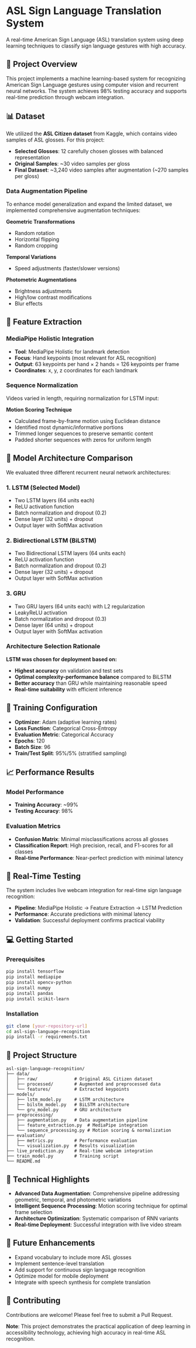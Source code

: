 # ASL Sign Language Translation System

A real-time American Sign Language (ASL) translation system using deep learning techniques to classify sign language gestures with high accuracy.

## 🎯 Project Overview

This project implements a machine learning-based system for recognizing American Sign Language gestures using computer vision and recurrent neural networks. The system achieves 98% testing accuracy and supports real-time prediction through webcam integration.

## 📊 Dataset

We utilized the **ASL Citizen dataset** from Kaggle, which contains video samples of ASL glosses. For this project:

- **Selected Glosses**: 12 carefully chosen glosses with balanced representation
- **Original Samples**: ~30 video samples per gloss
- **Final Dataset**: ~3,240 video samples after augmentation (~270 samples per gloss)

### Data Augmentation Pipeline

To enhance model generalization and expand the limited dataset, we implemented comprehensive augmentation techniques:

**Geometric Transformations**
- Random rotation
- Horizontal flipping  
- Random cropping

**Temporal Variations**
- Speed adjustments (faster/slower versions)

**Photometric Augmentations**
- Brightness adjustments
- High/low contrast modifications
- Blur effects

## 🔧 Feature Extraction

### MediaPipe Holistic Integration
- **Tool**: MediaPipe Holistic for landmark detection
- **Focus**: Hand keypoints (most relevant for ASL recognition)
- **Output**: 63 keypoints per hand × 2 hands = 126 keypoints per frame
- **Coordinates**: x, y, z coordinates for each landmark

### Sequence Normalization
Videos varied in length, requiring normalization for LSTM input:

**Motion Scoring Technique**
- Calculated frame-by-frame motion using Euclidean distance
- Identified most dynamic/informative portions
- Trimmed longer sequences to preserve semantic content
- Padded shorter sequences with zeros for uniform length

## 🧠 Model Architecture Comparison

We evaluated three different recurrent neural network architectures:

### 1. LSTM (Selected Model)
- Two LSTM layers (64 units each)
- ReLU activation function
- Batch normalization and dropout (0.2)
- Dense layer (32 units) + dropout
- Output layer with SoftMax activation

### 2. Bidirectional LSTM (BiLSTM)
- Two Bidirectional LSTM layers (64 units each)
- ReLU activation function
- Batch normalization and dropout (0.2)
- Dense layer (32 units) + dropout
- Output layer with SoftMax activation

### 3. GRU
- Two GRU layers (64 units each) with L2 regularization
- LeakyReLU activation
- Batch normalization and dropout (0.3)
- Dense layer (64 units) + dropout
- Output layer with SoftMax activation

### Architecture Selection Rationale

**LSTM was chosen for deployment based on:**
- **Highest accuracy** on validation and test sets
- **Optimal complexity-performance balance** compared to BiLSTM
- **Better accuracy** than GRU while maintaining reasonable speed
- **Real-time suitability** with efficient inference

## 🚀 Training Configuration

- **Optimizer**: Adam (adaptive learning rates)
- **Loss Function**: Categorical Cross-Entropy
- **Evaluation Metric**: Categorical Accuracy
- **Epochs**: 120
- **Batch Size**: 96
- **Train/Test Split**: 95%/5% (stratified sampling)

## 📈 Performance Results

### Model Performance
- **Training Accuracy**: ~99%
- **Testing Accuracy**: 98%

### Evaluation Metrics
- **Confusion Matrix**: Minimal misclassifications across all glosses
- **Classification Report**: High precision, recall, and F1-scores for all classes
- **Real-time Performance**: Near-perfect prediction with minimal latency

## 🎥 Real-Time Testing

The system includes live webcam integration for real-time sign language recognition:

- **Pipeline**: MediaPipe Holistic → Feature Extraction → LSTM Prediction
- **Performance**: Accurate predictions with minimal latency
- **Validation**: Successful deployment confirms practical viability

## 💻 Getting Started

### Prerequisites
```bash
pip install tensorflow
pip install mediapipe
pip install opencv-python
pip install numpy
pip install pandas
pip install scikit-learn
```

### Installation
```bash
git clone [your-repository-url]
cd asl-sign-language-recognition
pip install -r requirements.txt
```

## 📁 Project Structure
```
asl-sign-language-recognition/
├── data/
│   ├── raw/              # Original ASL Citizen dataset
│   ├── processed/        # Augmented and preprocessed data
│   └── features/         # Extracted keypoints
├── models/
│   ├── lstm_model.py     # LSTM architecture
│   ├── bilstm_model.py   # BiLSTM architecture
│   └── gru_model.py      # GRU architecture
├── preprocessing/
│   ├── augmentation.py   # Data augmentation pipeline
│   ├── feature_extraction.py  # MediaPipe integration
│   └── sequence_processing.py # Motion scoring & normalization
├── evaluation/
│   ├── metrics.py        # Performance evaluation
│   └── visualization.py  # Results visualization
├── live_prediction.py    # Real-time webcam integration
├── train_model.py        # Training script
└── README.md
```

## 🔬 Technical Highlights

- **Advanced Data Augmentation**: Comprehensive pipeline addressing geometric, temporal, and photometric variations
- **Intelligent Sequence Processing**: Motion scoring technique for optimal frame selection
- **Architecture Optimization**: Systematic comparison of RNN variants
- **Real-time Deployment**: Successful integration with live video stream

## 🎯 Future Enhancements

- Expand vocabulary to include more ASL glosses
- Implement sentence-level translation
- Add support for continuous sign language recognition
- Optimize model for mobile deployment
- Integrate with speech synthesis for complete translation


## 🤝 Contributing

Contributions are welcome! Please feel free to submit a Pull Request.



**Note**: This project demonstrates the practical application of deep learning in accessibility technology, achieving high accuracy in real-time ASL recognition.
